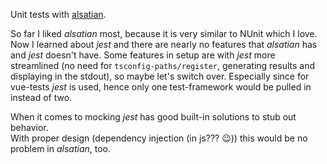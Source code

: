 Unit tests with [alsatian](https://github.com/alsatian-test/alsatian).

So far I liked _alsatian_ most, because it is very similar to NUnit which I love.  
Now I learned about _jest_ and there are nearly no features that _alsatian_ has and _jest_ doesn't have. Some features in setup are with _jest_ more streamlined (no need for `tsconfig-paths/register`, generating results and displaying in the stdout), so maybe let's switch over.
Especially since for vue-tests _jest_ is used, hence only one test-framework would be pulled in instead of two.

When it comes to mocking _jest_ has good built-in solutions to stub out behavior.  
With proper design (dependency injection (in js??? :wink:)) this would be no problem in _alsatian_, too.
